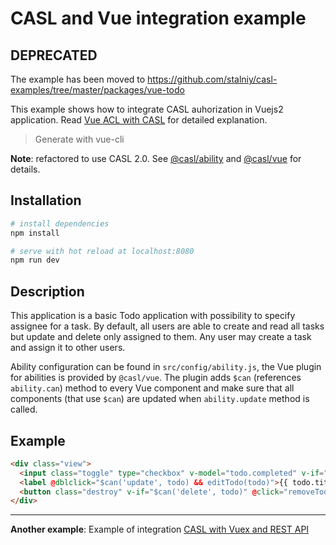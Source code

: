 # CASL and Vue integration example

## DEPRECATED 

The example has been moved to https://github.com/stalniy/casl-examples/tree/master/packages/vue-todo

This example shows how to integrate CASL auhorization in Vuejs2 application.
Read [Vue ACL with CASL](https://medium.com/@sergiy.stotskiy/vue-acl-with-casl-781a374b987a) for detailed explanation.

> Generate with vue-cli

**Note**: refactored to use CASL 2.0. See [@casl/ability][casl-ability] and [@casl/vue][casl-vue] for details.

## Installation

``` bash
# install dependencies
npm install

# serve with hot reload at localhost:8080
npm run dev
```

## Description

This application is a basic Todo application with possibility to specify assignee for a task. By default, all users are able to create and read all tasks but update and delete only assigned to them. Any user may create a task and assign it to other users.

Ability configuration can be found in `src/config/ability.js`, the Vue plugin for abilities is provided by `@casl/vue`. The plugin adds `$can` (references `ability.can`) method to every Vue component and make sure that all components (that use `$can`) are updated when `ability.update` method is called.

## Example

```html
<div class="view">
  <input class="toggle" type="checkbox" v-model="todo.completed" v-if="$can('update', todo)">
  <label @dblclick="$can('update', todo) && editTodo(todo)">{{ todo.title }}</label>
  <button class="destroy" v-if="$can('delete', todo)" @click="removeTodo(todo)"></button>
</div>
```

---- 

**Another example**: Example of integration [CASL with Vuex and REST API](https://github.com/stalniy/casl-vue-api-example)

[casl-ability]: https://github.com/stalniy/casl/tree/master/packages/casl-ability
[casl-vue]: https://github.com/stalniy/casl/tree/master/packages/casl-vue
